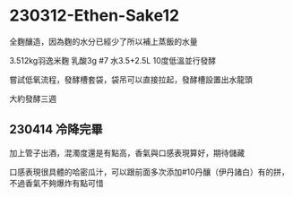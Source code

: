 # 230312-Ethen-Sake12

全麴釀造，因為麴的水分已經少了所以補上蒸飯的水量

3.512kg羽逸米麴  乳酸3g  #7 水3.5+2.5L 10度低溫並行發酵

嘗試低氧流程，發酵槽套袋，袋吊可以直接拉起，發酵槽設置出水龍頭

大約發酵三週

## 230414 冷降完畢

加上管子出酒，混濁度還是有點高，香氣與口感表現算好，期待儲藏

口感表現很具體的哈密瓜汁，可以跟前面多次添加#10丹釀（伊丹諸白）有的拼，不過香氣不夠爆炸有點可惜